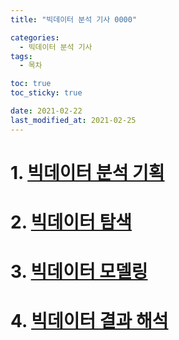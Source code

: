 ```yaml
---
title: "빅데이터 분석 기사 0000"

categories: 
  - 빅데이터 분석 기사
tags: 
  - 목차

toc: true
toc_sticky: true

date: 2021-02-22
last_modified_at: 2021-02-25
---
```


# 1. [빅데이터 분석 기획]()
# 2. [빅데이터 탐색]()
# 3. [빅데이터 모델링]()
# 4. [빅데이터 결과 해석]()
